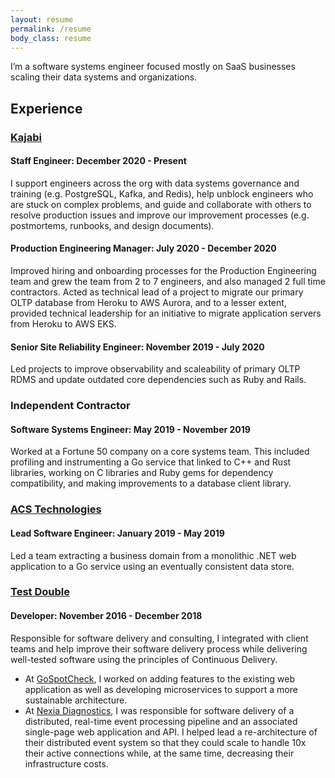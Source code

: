 ```yaml
---
layout: resume
permalink: /resume
body_class: resume
---
```


I’m a software systems engineer focused mostly on SaaS businesses scaling their data systems and organizations.

## Experience

### [Kajabi](https://kajabi.com)
#### Staff Engineer: December 2020 - Present
I support engineers across the org with data systems governance and training (e.g. PostgreSQL, Kafka, and Redis), help unblock engineers who are stuck on complex problems, and guide and collaborate with others to resolve production issues and improve our improvement processes (e.g. postmortems, runbooks, and design documents).

#### Production Engineering Manager: July 2020 - December 2020
Improved hiring and onboarding processes for the Production Engineering team and grew the team from 2 to 7 engineers, and also managed 2 full time contractors. Acted as technical lead of a project to migrate our primary OLTP database from Heroku to AWS Aurora, and to a lesser extent, provided technical leadership for an initiative to migrate application servers from Heroku to AWS EKS.

#### Senior Site Reliability Engineer: November 2019 - July 2020
Led projects to improve observability and scaleability of primary OLTP RDMS and update outdated core dependencies such as Ruby and Rails.

### Independent Contractor
#### Software Systems Engineer: May 2019 - November 2019
Worked at a Fortune 50 company on a core systems team. This included profiling and instrumenting a Go service that linked to C++ and Rust libraries, working on C libraries and Ruby gems for dependency compatibility, and making improvements to a database client library.

### [ACS Technologies](https://www.acstechnologies.com)
#### Lead Software Engineer: January 2019 - May 2019
Led a team extracting a business domain from a monolithic .NET web application to a Go service using an eventually consistent data store.

### [Test Double](http://testdouble.com)
#### Developer: November 2016 - December 2018
Responsible for software delivery and consulting, I integrated with client teams and help improve their software delivery process while delivering well-tested software using the principles of Continuous Delivery.

- At [GoSpotCheck](http://gospotcheck.com), I worked on adding features to the existing web application as well as developing microservices to support a more sustainable architecture.
- At [Nexia Diagnostics](http://www.nexiahome.com/), I was responsible for software delivery of a distributed, real-time event processing pipeline and an associated single-page web application and API. I helped lead a re-architecture of their distributed event system so that they could scale to handle 10x their active connections while, at the same time, decreasing their infrastructure costs.
